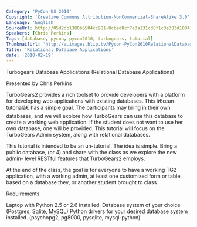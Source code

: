 ```yaml
---
Category: 'PyCon US 2010'
Copyright: 'Creative Commons Attribution-NonCommercial-ShareAlike 3.0'
Language: 'English'
SourceUrl: http://05d2db1380b6504cc981-8cbed8cf7e3a131cd8f1c3e383d10041.r93.cf2.rackcdn.com/pycon-us-2010/250_relational-database-applications.m4v
Speakers: [Chris Perkins]
Tags: [database, pycon, pycon2010, turbogears, tutorial]
ThumbnailUrl: 'http://a.images.blip.tv/Pycon-PyCon2010RelationalDatabaseApplications742.png'
Title: 'Relational Database Applications'
date: '2010-02-19'
---
```

Turbogears Database Applications (Relational Database Applications)

Presented by Chris Perkins

TurboGears2 provides a rich toolset to provide developers with a platform for
developing web applications with existing databases. This â€œun-tutorialâ€
has a simple goal. The participants may bring in their own databases, and we
will explore how TurboGears can use this database to create a working web
application. If the student does not want to use her own database, one will be
provided. This tutorial will focus on the TurboGears Admin system, along with
relational databases.

This tutorial is intended to be an un-tutorial. The idea is simple. Bring a
public database, (or 4) and share with the class as we explore the new admin-
level RESTful features that TurboGears2 employs.

At the end of the class, the goal is for everyone to have a working TG2
application, with a working admin, at least one customized form or table,
based on a database they, or another student brought to class.

Requirements

Laptop with Python 2.5 or 2.6 installed. Database system of your choice
(Postgres, Sqlite, MySQL) Python drivers for your desired database system
installed. (psychopg2, pg8000, pysqlite, mysql-python)
